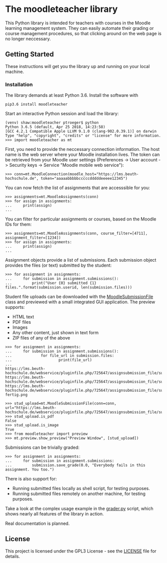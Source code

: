 # The moodleteacher library

This Python library is intended for teachers with courses in the Moodle learning management system.
They can easily automate their grading or course management procedures, so that clicking around
on the web page is no longer neccessary.

## Getting Started

These instructions will get you the library up and running on your local machine.

### Installation

The library demands at least Python 3.6. Install the software with 

```
pip3.6 install moodleteacher
```

Start an interactive Python session and load the library:

```
(venv) shaw:moodleteacher ptroeger$ python
Python 3.6.5 (default, Apr 25 2018, 14:23:58) 
[GCC 4.2.1 Compatible Apple LLVM 9.1.0 (clang-902.0.39.1)] on darwin
Type "help", "copyright", "credits" or "license" for more information.
>>> import moodleteacher as mt
```

First, you need to provide the neccessary connection information. The host name is the web server where your Moodle installation lives. The token can be retrieved from your Moodle user settings (Preferences -> User account -> Security keys -> Service "Moodle mobile web service"):

```
>>> conn=mt.MoodleConnection(moodle_host="https://lms.beuth-hochschule.de", token="aaaaabbbbbcccccdddddeeeee12345")
```

You can now fetch the list of assignments that are accesssible for you:

```
>>> assignments=mt.MoodleAssignments(conn)
>>> for assign in assignments:
...     print(assign)
... 
```

You can filter for particular assignments or courses, based on the Moodle IDs for them:

```
>>> assignments=mt.MoodleAssignments(conn, course_filter=[4711], assignment_filter=[1234])
>>> for assign in assignments:
...     print(assign)
... 
```

Assignment objects provide a list of submissions. Each submission object provides the files (or text) submitted by the student:

```
>>> for assignment in assignments:
...     for submission in assignment.submissions():
...         print("User {0} submitted {1} files.".format(submission.userid, len(submission.files)))
```

Student file uploads can be downloaded with the [MoodleSubmissionFile](https://github.com/troeger/moodleteacher/blob/f5914a82743928c4fe9b4cb6da95938bcbda4689/moodleteacher/__init__.py#L173) class and previewed with a small integrated GUI application. The preview supports:

- HTML text
- PDF files
- Images
- Any other content, just shown in text form 
- ZIP files of any of the above

```
>>> for assignment in assignments:
...     for submission in assignment.submissions():
...             for file_url in submission.files:
...                     print(file_url)
... 
https://lms.beuth-hochschule.de/webservice/pluginfile.php/725647/assignsubmission_file/submission_files/32245/task03_ft.pdf
https://lms.beuth-hochschule.de/webservice/pluginfile.php/725647/assignsubmission_file/submission_files/75356/Fehlerbaum.jpg
https://lms.beuth-hochschule.de/webservice/pluginfile.php/725647/assignsubmission_file/submission_files/23454/Faultchar%2B-fertig.png
```

```
>>> stud_upload=mt.MoodleSubmissionFile(conn=conn, url="https://lms.beuth-hochschule.de/webservice/pluginfile.php/725647/assignsubmission_file/submission_files/75356/Fehlerbaum.jpg")
>>> stud_upload.is_pdf
False
>>> stud_upload.is_image
True
>>> from moodleteacher import preview
>>> mt.preview.show_preview("Preview Window", [stud_upload])
```

Submissions can be trivially graded:

```
>>> for assignment in assignments:
...     for submission in assignment.submissions:
...         submission.save_grade(0.0, "Everybody fails in this assignment. You too.")
```

There is also support for:

  - Running submitted files locally as shell script, for testing purposes.
  - Running submitted files remotely on another machine, for testing purposes.
  
Take a look at the complex usage example in the [grader.py](grader.py) script, which shows nearly all features of the library in action.

Real documentation is planned.

## License

This project is licensed under the GPL3 License - see the [LICENSE](LICENSE) file for details.
